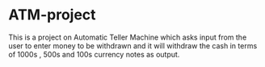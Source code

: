 # ATM-project
This is a project on Automatic Teller Machine which asks input from the user to enter money to be withdrawn and it will withdraw the cash in terms of 1000s , 500s and 100s currency notes as output.
